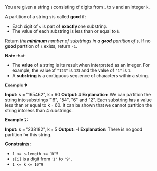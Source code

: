 
You are given a string  `s`  consisting of digits from  `1`  to  `9`  and an integer  `k`.

A partition of a string  `s`  is called  **good**  if:

-   Each digit of  `s`  is part of  **exactly**  one substring.
-   The value of each substring is less than or equal to  `k`.

Return  _the  **minimum**  number of substrings in a  **good**  partition of_  `s`. If no  **good**  partition of  `s`  exists, return  `-1`.

**Note**  that:

-   The  **value**  of a string is its result when interpreted as an integer. For example, the value of  `"123"`  is  `123`  and the value of  `"1"`  is  `1`.
-   A  **substring**  is a contiguous sequence of characters within a string.

**Example 1:**

**Input:** s = "165462", k = 60
**Output:** 4
**Explanation:** We can partition the string into substrings "16", "54", "6", and "2". Each substring has a value less than or equal to k = 60.
It can be shown that we cannot partition the string into less than 4 substrings.

**Example 2:**

**Input:** s = "238182", k = 5
**Output:** -1
**Explanation:** There is no good partition for this string.

**Constraints:**

-   `1 <= s.length <= 10^5`
-   `s[i]`  is a digit from  `'1'`  to  `'9'`.
-   `1 <= k <= 10^9`